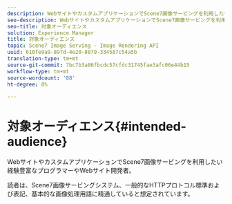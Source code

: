 ```yaml
---
description: WebサイトやカスタムアプリケーションでScene7画像サービングを利用したい経験豊富なプログラマーやWebサイト開発者。
seo-description: WebサイトやカスタムアプリケーションでScene7画像サービングを利用したい経験豊富なプログラマーやWebサイト開発者。
seo-title: 対象オーディエンス
solution: Experience Manager
title: 対象オーディエンス
topic: Scene7 Image Serving - Image Rendering API
uuid: 610fe9a9-897d-4e20-8879-334587c54a5b
translation-type: tm+mt
source-git-commit: 7bc7b3a86fbcdc57cfdc31745fae3afc06e44b15
workflow-type: tm+mt
source-wordcount: '88'
ht-degree: 0%

---
```



# 対象オーディエンス{#intended-audience}

WebサイトやカスタムアプリケーションでScene7画像サービングを利用したい経験豊富なプログラマーやWebサイト開発者。

読者は、Scene7画像サービングシステム、一般的なHTTPプロトコル標準および表記、基本的な画像処理用語に精通していると想定されています。
